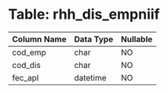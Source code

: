 # Table: rhh_dis_empniif

| Column Name | Data Type | Nullable |
|-------------|-----------|----------|
| cod_emp | char | NO |
| cod_dis | char | NO |
| fec_apl | datetime | NO |
